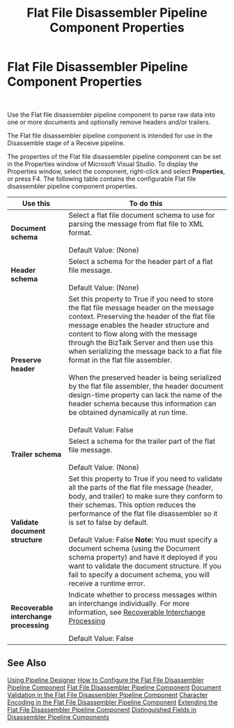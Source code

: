 ﻿---
title: Flat File Disassembler Pipeline Component Properties
TOCTitle: Flat File Disassembler Pipeline Component Properties
ms:assetid: 579f9da1-fbdc-4733-846d-cdb6495b8d74
ms:mtpsurl: https://msdn.microsoft.com/library/Aa560266(v=BTS.80)
ms:contentKeyID: 51528188
ms.date: 08/30/2017
mtps_version: v=BTS.80
f1_keywords:
- Microsoft.BizTalk.Component.FFDasmComp
---

# Flat File Disassembler Pipeline Component Properties

 

Use the Flat file disassembler pipeline component to parse raw data into one or more documents and optionally remove headers and/or trailers.

The Flat file disassembler pipeline component is intended for use in the Disassemble stage of a Receive pipeline.

The properties of the Flat file disassembler pipeline component can be set in the Properties window of Microsoft Visual Studio. To display the Properties window, select the component, right-click and select **Properties**, or press F4. The following table contains the configurable Flat file disassembler pipeline component properties.

<table>
<thead>
<tr class="header">
<th>Use this</th>
<th>To do this</th>
</tr>
</thead>
<tbody>
<tr class="odd">
<td><strong>Document schema</strong></td>
<td>Select a flat file document schema to use for parsing the message from flat file to XML format.<br />
<br />
Default Value: (None)</td>
</tr>
<tr class="even">
<td><strong>Header schema</strong></td>
<td>Select a schema for the header part of a flat file message.<br />
<br />
Default Value: (None)</td>
</tr>
<tr class="odd">
<td><strong>Preserve header</strong></td>
<td>Set this property to True if you need to store the flat file message header on the message context. Preserving the header of the flat file message enables the header structure and content to flow along with the message through the BizTalk Server and then use this when serializing the message back to a flat file format in the flat file assembler.<br />
<br />
When the preserved header is being serialized by the flat file assembler, the header document design-time property can lack the name of the header schema because this information can be obtained dynamically at run time.<br />
<br />
Default Value: False</td>
</tr>
<tr class="even">
<td><strong>Trailer schema</strong></td>
<td>Select a schema for the trailer part of the flat file message.<br />
<br />
Default Value: (None)</td>
</tr>
<tr class="odd">
<td><strong>Validate document structure</strong></td>
<td>Set this property to True if you need to validate all the parts of the flat file message (header, body, and trailer) to make sure they conform to their schemas. This option reduces the performance of the flat file disassembler so it is set to false by default.<br />
<br />
Default Value: False <strong>Note:</strong> You must specify a document schema (using the Document schema property) and have it deployed if you want to validate the document structure. If you fail to specify a document schema, you will receive a runtime error.</td>
</tr>
<tr class="even">
<td><strong>Recoverable interchange processing</strong></td>
<td>Indicate whether to process messages within an interchange individually. For more information, see <a href="https://msdn.microsoft.com/library/aa578714(v=bts.80)">Recoverable Interchange Processing</a><br />
<br />
Default Value: False</td>
</tr>
</tbody>
</table>


## See Also

[Using Pipeline Designer](https://msdn.microsoft.com/library/aa578392\(v=bts.80\))  
[How to Configure the Flat File Disassembler Pipeline Component](https://msdn.microsoft.com/library/aa578441\(v=bts.80\))  
[Flat File Disassembler Pipeline Component](https://msdn.microsoft.com/library/aa561315\(v=bts.80\))  
[Document Validation in the Flat File Disassembler Pipeline Component](https://msdn.microsoft.com/library/aa561301\(v=bts.80\))  
[Character Encoding in the Flat File Disassembler Pipeline Component](https://msdn.microsoft.com/library/aa547361\(v=bts.80\))  
[Extending the Flat File Disassembler Pipeline Component](https://msdn.microsoft.com/library/aa560024\(v=bts.80\))  
[Distinguished Fields in Disassembler Pipeline Components](https://msdn.microsoft.com/library/aa561024\(v=bts.80\))

